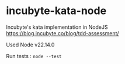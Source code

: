 # incubyte-kata-node
Incubyte's kata implementation in NodeJS
https://blog.incubyte.co/blog/tdd-assessment/

Used Node v22.14.0

Run tests : `node --test`

